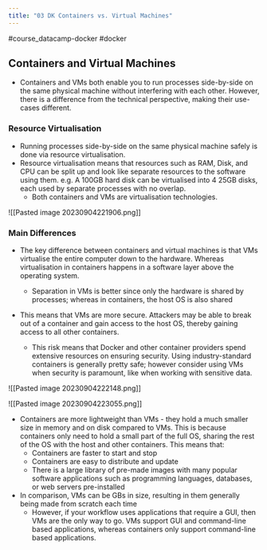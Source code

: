 ```yaml
---
title: "03 DK Containers vs. Virtual Machines"
---
```

#course_datacamp-docker #docker

## Containers and Virtual Machines

- Containers and VMs both enable you to run processes side-by-side on the same physical  machine without interfering with each other. However, there is a difference from the technical perspective, making their use-cases different.

### Resource Virtualisation

- Running processes side-by-side on the same physical machine safely is done via resource virtualisation.
- Resource virtualisation means that resources such as RAM, Disk, and CPU can be split up and look like separate resources to the software using them. e.g. A 100GB hard disk can be virtualised into 4 25GB disks, each used by separate processes with no overlap. 
    - Both containers and VMs are virtualisation technologies.

![[Pasted image 20230904221906.png]]

### Main Differences

- The key difference between containers and virtual machines is that VMs virtualise the entire computer down to the hardware. Whereas virtualisation in containers happens in a software layer above the operating system.
    - Separation in VMs is better since only the hardware is shared by processes; whereas in containers, the host OS is also shared

- This means that VMs are more secure. Attackers may be able to break out of a container and gain access to the host OS, thereby gaining access to all other containers. 
    - This risk means that Docker and other container providers spend extensive resources on ensuring security. Using industry-standard containers is generally pretty safe; however consider using VMs when security is paramount, like when working with sensitive data.

![[Pasted image 20230904222148.png]]

![[Pasted image 20230904223055.png]]

- Containers are more lightweight than VMs - they hold a much smaller size in memory and on disk compared to VMs. This is because containers only need to hold a small part of the full OS, sharing the rest of the OS with the host and other containers. This means that:
    - Containers are faster to start and stop
    - Containers are easy to distribute and update
    - There is a large library of pre-made images with many popular software applications such as programming languages, databases, or web servers pre-installed
- In comparison, VMs can be GBs in size, resulting in them generally being made from scratch each time
    - However, if your workflow uses applications that require a GUI, then VMs are the only way to go. VMs support GUI and command-line based applications, whereas containers only support command-line based applications.
